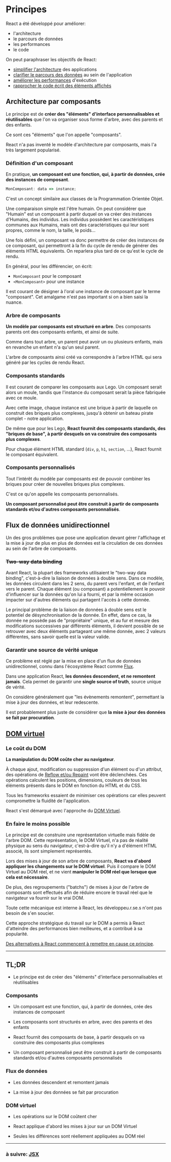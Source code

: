 # Principes

React a été développé pour améliorer:

- l'architecture
- le parcours de données
- les performances
- le code

On peut paraphraser les objectifs de React:

- [simplifier l'architecture](./2_principes.md#architecture-par-composants) des applications
- [clarifier le parcours des données](./2_principes.md#flux-de-données-unidirectionnel) au sein de l'application
- [améliorer les performances](./2_principes.md#dom-virtuel) d'exécution
- [rapprocher le code écrit des éléments affichés](./2_principes.md#à-suivre-jsx)

## Architecture par composants

Le principe est de **créer des "éléments" d'interface personnalisables et réutilisables** que l'on va organiser sous forme d'arbre, avec des parents et des enfants.

Ce sont ces "éléments" que l'on appelle "composants".

React n'a pas inventé le modèle d'architecture par composants, mais l'a très largement popularisé.

### Définition d'un composant

En pratique, **un composant est une fonction, qui, à partir de données, crée des instances de composant**.

```js
MonComposant: data => instance;
```

C'est un concept similaire aux classes de la Programmation Orientée Objet.

Une comparaison simple est l'être humain. On peut considérer que "Humain" est un composant à partir duquel on va créer des instances d'Humains, des individus. Les individus possèdent les caractéristiques communes aux Humains, mais ont des caractéristiques qui leur sont propres, comme le nom, la taille, le poids...

Une fois défini, un composant va donc permettre de créer des instances de ce composant, qui permettront à la fin du cycle de rendu de générer des éléments HTML équivalents. On reparlera plus tard de ce qu'est le cycle de rendu.

En général, pour les différencier, on écrit:

- `MonComposant` pour le composant
- `<MonComposant>` pour une instance

Il est courant de désigner à l'oral une instance de composant par le terme "composant". Cet amalgame n'est pas important si on a bien saisi la nuance.

### Arbre de composants

**Un modèle par composants est structuré en arbre**. Des composants parents ont des composants enfants, et ainsi de suite.

Comme dans tout arbre, un parent peut avoir un ou plusieurs enfants, mais en revanche un enfant n'a qu'un seul parent.

L'arbre de composants ainsi créé va correspondre à l'arbre HTML qui sera généré par les cycles de rendu React.

### Composants standards

Il est courant de comparer les composants aux Lego. Un composant serait alors un moule, tandis que l'instance du composant serait la pièce fabriquée avec ce moule.

Avec cette image, chaque instance est une brique à partir de laquelle on construit des briques plus complexes, jusqu'à obtenir un bateau pirate complet - notre application.

De même que pour les Lego, **React fournit des composants standards, des "briques de base", à partir desquels on va construire des composants plus complexes**.

Pour chaque élément HTML standard (`div`, `p`, `h1`, `section`, ...), React fournit le composant équivalent.

### Composants personnalisés

Tout l'intérêt du modèle par composants est de pouvoir combiner les briques pour créer de nouvelles briques plus complexes.

C'est ce qu'on appelle les composants personnalisés.

**Un composant personnalisé peut être construit à partir de composants standards et/ou d'autres composants personnalisés**.

## Flux de données unidirectionnel

Un des gros problèmes que pose une application devant gérer l'affichage et la mise à jour de plus en plus de données est la circulation de ces données au sein de
l'arbre de composants.

### ~~Two-way data binding~~

Avant React, la plupart des frameworks utilisaient le "two-way data binding", c'est-à-dire la liaison de données à double sens. Dans ce modèle, les données circulent dans les 2 sens, du parent vers l'enfant, et de l'enfant vers le parent. Chaque élément (ou composant) a potentiellement le pouvoir d'influencer sur la données qu'on lui a fourni, et par la même occasion impacter sur d'autres éléments qui partagent l'accès à cette donnée.

Le principal problème de la liaison de données à double sens est le potentiel de désynchronisation de la donnée.
En effet, dans ce cas, la donnée ne possède pas de "propriétaire" unique, et au fur et mesure des modifications successives par différents éléments, il devient possible de se retrouver avec deux éléments partageant une même donnée, avec 2 valeurs différentes, sans savoir quelle est la valeur valide.

### Garantir une source de vérité unique

Ce problème est réglé par la mise en place d'un flux de données unidirectionnel, connu dans l'écosystème React comme [Flux](https://facebook.github.io/flux/).

Dans une application React, **les données descendent, et ne remontent jamais**. Cela permet de garantir une **single source of truth**, source unique de vérité.

On considère généralement que "les évènements remontent", permettant la mise à jour des données, et leur redescente.

Il est probablement plus juste de considérer que **la mise à jour des données se fait par procuration**.

## [DOM virtuel](https://fr.reactjs.org/docs/faq-internals.html)

### Le coût du DOM

**La manipulation du DOM coûte cher au navigateur**.

À chaque ajout, modification ou suppression d'un élément ou d'un attribut, des opérations de [Reflow et/ou Repaint](https://medium.com/@suhas010/what-the-heck-is-repaint-and-reflow-in-the-browser-b2d0fb980c08) vont être déclenchées. Ces opérations calculent les positions, dimensions, couleurs de tous les éléments présents dans le DOM en fonction du HTML et du CSS.

Tous les frameworks essaient de minimiser ces opérations car elles peuvent compromettre la fluidité de l'application.

React s'est démarqué avec l'approche du [DOM Virtuel](https://reactjs.org/docs/faq-internals.html).

### En faire le moins possible

Le principe est de construire une représentation virtuelle mais fidèle de l'arbre DOM. Cette représentation, le DOM Virtuel, n'a pas de réalité physique au sens du navigateur, c'est-à-dire qu'il n'y a d'élément HTML associé, ils sont simplement représentés.

Lors des mises à jour de son arbre de composants, **React va d'abord appliquer les changements sur le DOM virtuel**. Puis il compare le DOM Virtuel au DOM réel, et ne vient **manipuler le DOM réel que lorsque que cela est nécessaire**.

De plus, des regroupements ("batchs") de mises à jour de l'arbre de composants sont effectués afin de réduire encore le travail réel que le navigateur va fournir sur le vrai DOM.

Toute cette mécanique est interne à React, les développeu.r.se.s n'ont pas besoin de s'en soucier.

Cette approche stratégique du travail sur le DOM a permis à React d'atteindre des performances bien meilleures, et a contribué à sa popularité.

[Des alternatives à React commencent à remettre en cause ce principe](https://svelte.dev/blog/virtual-dom-is-pure-overhead).

---

## TL;DR

- Le principe est de créer des "éléments" d'interface personnalisables et réutilisables

### Composants

- Un composant est une fonction, qui, à partir de données, crée des instances de composant

- Les composants sont structurés en arbre, avec des parents et des enfants

- React fournit des composants de base, à partir desquels on va construire des composants plus complexes

- Un composant personnalisé peut être construit à partir de composants standards et/ou d'autres composants personnalisés

### Flux de données

- Les données descendent et remontent jamais

- La mise à jour des données se fait par procuration

### DOM virtuel

- Les opérations sur le DOM coûtent cher

- React applique d'abord les mises à jour sur un DOM Virtuel

- Seules les différences sont réellement appliquées au DOM réel

---

### à suivre: [JSX](./4_jsx.md)
